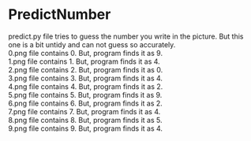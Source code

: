 # PredictNumber
predict.py file tries to guess the number you write in the picture.
But this one is a bit untidy and can not guess so accurately. <br/>
0.png file contains 0. But, program finds it as 9. <br/>
1.png file contains 1. But, program finds it as 4. <br/>
2.png file contains 2. But, program finds it as 0. <br/>
3.png file contains 3. But, program finds it as 4. <br/>
4.png file contains 4. But, program finds it as 2. <br/>
5.png file contains 5. But, program finds it as 9. <br/>
6.png file contains 6. But, program finds it as 2. <br/>
7.png file contains 7. But, program finds it as 4. <br/>
8.png file contains 8. But, program finds it as 5. <br/>
9.png file contains 9. But, program finds it as 4. <br/>
